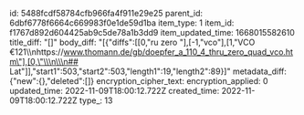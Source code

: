 id: 5488fcdf58784cfb966fa4f911e29e25
parent_id: 6dbf6778f6664c669983f0e1de59d1ba
item_type: 1
item_id: f1767d892d604425ab9c5de78a1b3dd9
item_updated_time: 1668015582610
title_diff: "[]"
body_diff: "[{\"diffs\":[[0,\"ru zero \"],[-1,\"vco\"],[1,\"VCO €121\\\nhttps://www.thomann.de/gb/doepfer_a_110_4_thru_zero_quad_vco.htm\"],[0,\"\\\n\\\n## Lat\"]],\"start1\":503,\"start2\":503,\"length1\":19,\"length2\":89}]"
metadata_diff: {"new":{},"deleted":[]}
encryption_cipher_text: 
encryption_applied: 0
updated_time: 2022-11-09T18:00:12.722Z
created_time: 2022-11-09T18:00:12.722Z
type_: 13